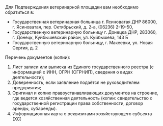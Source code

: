 
Для Подтверждения ветеринарной площадки вам необходимо обратиться в: 

- Государственная ветеринарная больница г. Ясиноватая ДНР 86000, г. Ясиноватая, пер. Октябрьский, д. 2-а, (06236) 2-19-50,
- Государственную ветеринарную больницу г. Донецка ДНР, 283060, г. Донецк, Куйбышевский район, ул. Куйбышева, 143 Б
- Государственную ветеринарную больницу, г. Макеевки, ул. Новая Сергия, д. 2


Перечень документов (копии):
1. Лист записи или выписка из Единого государственного реестра (с информацией о ИНН, ОГРН (ОГРНИП), сведения о видах деятельности);
2. Доверенность, если заявление подаётся не руководителем предприятия;
3. Оригинал и копию правоустанавливающих документов на строение, где ведется хозяйственная деятельность (копии: свидетельство о государственной регистрации права собственности, договор аренды, субаренды).
4. Информационная карта с  реквизитами хозяйствующего субъекта (ХС)
